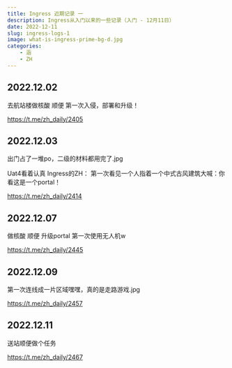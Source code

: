 ```yaml
---
title: Ingress 近期记录 一
description: Ingress从入门以来的一些记录（入门 - 12月11日）
date: 2022-12-11
slug: ingress-logs-1
image: what-is-ingress-prime-bg-d.jpg
categories:
    - 涵
    - ZH
---
```


## 2022.12.02

去航站楼做核酸 顺便
第一次入侵，部署和升级！  

https://t.me/zh_daily/2405

## 2022.12.03

出门占了一堆po，二级的材料都用完了.jpg

Uat4看着认真 Ingress的ZH：
第一次看见一个人指着一个中式古风建筑大喊：你看这是一个portal！

https://t.me/zh_daily/2414

## 2022.12.07

做核酸 顺便 升级portal 第一次使用无人机w

https://t.me/zh_daily/2445

## 2022.12.09

第一次连线成一片区域嘿嘿，真的是走路游戏.jpg

https://t.me/zh_daily/2457

## 2022.12.11

送站顺便做个任务

https://t.me/zh_daily/2467